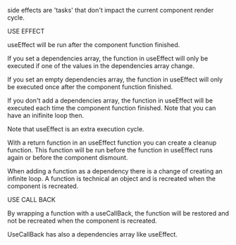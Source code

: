 side effects are 'tasks' that don't impact the current component render cycle.

USE EFFECT

useEffect will be run after the component function finished.

If you set a dependencies array, the function in useEffect will only
be executed if one of the values in the dependencies array change.

If you set an empty dependencies array, the function in useEffect will only be executed once after the component function finished.

If you don't add a dependencies array, the function in useEffect will be executed each time the component function finished. Note that you can have an inifinite loop then.

Note that useEffect is an extra execution cycle.

With a return function in an useEffect function you can create a cleanup function.
This function will be run before the function in useEffect runs again or before the component dismount.

When adding a function as a dependency there is a change of creating an infinite loop. A function is technical an object and is recreated when the component is recreated.

USE CALL BACK

By wrapping a function with a useCallBack, the function will be restored and not be recreated when the component is recreated.

UseCallBack has also a dependencies array like useEffect.
